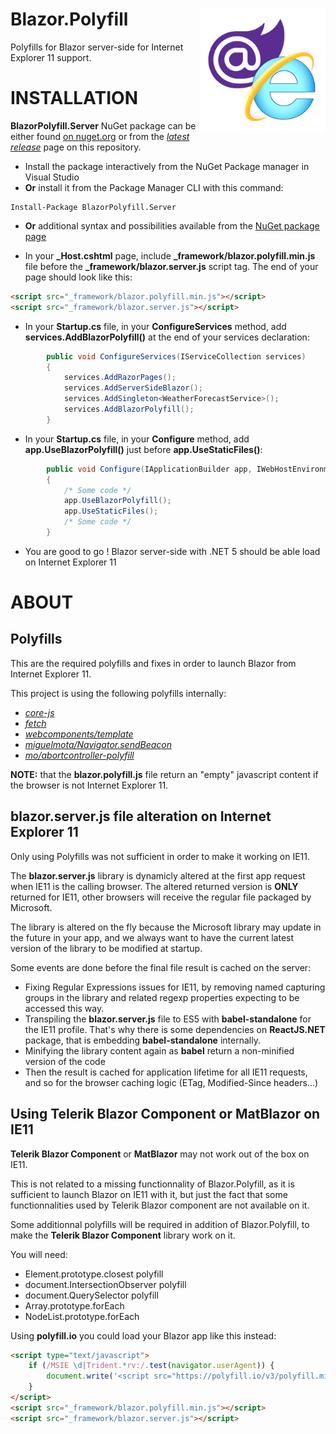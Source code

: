 # Blazor.Polyfill[<img src="logo_blazorpolyfill.png_256x256.png?raw=true" align="right" width="200">]() 

Polyfills for Blazor server-side for Internet Explorer 11 support.


# INSTALLATION

**BlazorPolyfill.Server** NuGet package can be either found [on nuget.org](https://www.nuget.org/packages/BlazorPolyfill.Server/5.0.0) or from the [*latest release*](https://github.com/Daddoon/Blazor.Polyfill/releases) page on this repository.

- Install the package interactively from the NuGet Package manager in Visual Studio
- **Or** install it from the Package Manager CLI with this command:
```
Install-Package BlazorPolyfill.Server
```
- **Or** additional syntax and possibilities available from the [NuGet package page](https://www.nuget.org/packages/BlazorPolyfill.Server/5.0.0)

- In your **_Host.cshtml** page, include **_framework/blazor.polyfill.min.js** file before the **_framework/blazor.server.js** script tag.
  The end of your page should look like this:
```html
<script src="_framework/blazor.polyfill.min.js"></script>
<script src="_framework/blazor.server.js"></script>
```

- In your **Startup.cs** file, in your **ConfigureServices** method, add **services.AddBlazorPolyfill()** at the end of your services declaration:
```cs
        public void ConfigureServices(IServiceCollection services)
        {
            services.AddRazorPages();
            services.AddServerSideBlazor();
            services.AddSingleton<WeatherForecastService>();
            services.AddBlazorPolyfill();
        }
```

- In your **Startup.cs** file, in your **Configure** method, add **app.UseBlazorPolyfill()** just before **app.UseStaticFiles()**:
```cs
        public void Configure(IApplicationBuilder app, IWebHostEnvironment env)
        {
            /* Some code */
            app.UseBlazorPolyfill();
            app.UseStaticFiles();
            /* Some code */
        }
```

- You are good to go ! Blazor server-side with .NET 5 should be able load on Internet Explorer 11

# ABOUT

## Polyfills

This are the required polyfills and fixes in order to launch Blazor from Internet Explorer 11.

This project is using the following polyfills internally:

- [*core-js*](https://github.com/zloirock/core-js)
- [*fetch*](https://github.com/github/fetch)
- [*webcomponents/template*](https://github.com/webcomponents/template)
- [*miguelmota/Navigator.sendBeacon*](https://github.com/miguelmota/Navigator.sendBeacon)
- [*mo/abortcontroller-polyfill*](https://github.com/mo/abortcontroller-polyfill)

**NOTE:** that the **blazor.polyfill.js** file return an "empty" javascript content if the browser is not Internet Explorer 11.

## blazor.server.js file alteration on Internet Explorer 11

Only using Polyfills was not sufficient in order to make it working on IE11.

The **blazor.server.js** library is dynamicly altered at the first app request when IE11 is the calling browser.
The altered returned version is **ONLY** returned for IE11, other browsers will receive the regular file packaged by Microsoft.

The library is altered on the fly because the Microsoft library may update in the future in your app, and we always want to have the current latest version of the library to be modified at startup.

Some events are done before the final file result is cached on the server:

- Fixing Regular Expressions issues for IE11, by removing named capturing groups in the library and related regexp properties expecting to be accessed this way.
- Transpiling the **blazor.server.js** file to ES5 with **babel-standalone** for the IE11 profile.
  That's why there is some dependencies on **ReactJS.NET** package, that is embedding **babel-standalone** internally.
- Minifying the library content again as **babel** return a non-minified version of the code
- Then the result is cached for application lifetime for all IE11 requests, and so for the browser caching logic (ETag, Modified-Since headers...)

## Using Telerik Blazor Component or MatBlazor on IE11

**Telerik Blazor Component** or **MatBlazor** may not work out of the box on IE11.

This is not related to a missing functionnality of Blazor.Polyfill, as it is sufficient to launch Blazor on IE11 with it, but just the fact that some functionnalities used by Telerik Blazor component are not available on it.

Some additionnal polyfills will be required in addition of Blazor.Polyfill, to make the **Telerik Blazor Component** library work on it.

You will need:

- Element.prototype.closest polyfill
- document.IntersectionObserver polyfill
- document.QuerySelector polyfill
- Array.prototype.forEach
- NodeList.prototype.forEach

Using **polyfill.io** you could load your Blazor app like this instead:


```html
<script type="text/javascript">
    if (/MSIE \d|Trident.*rv:/.test(navigator.userAgent)) {
        document.write('<script src="https://polyfill.io/v3/polyfill.min.js?features=Element.prototype.closest%2CIntersectionObserver%2Cdocument.querySelector%2Cfeatures=Array.prototype.forEach%2CNodeList.prototype.forEach"><\/script>');
    }
</script>
<script src="_framework/blazor.polyfill.min.js"></script>
<script src="_framework/blazor.server.js"></script>
```
